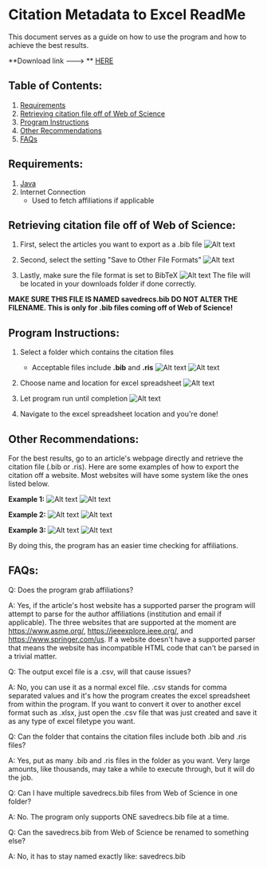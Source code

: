 # Citation Metadata to Excel ReadMe

  This document serves as a guide on how to use the program and how to achieve the best results.
  
  **Download link ---> ** [HERE](https://github.com/csumsl/eec-493-f18/blob/master/Metadata%20to%20Excel.jar)
  
## Table of Contents:

1. [Requirements](https://github.com/csumsl/eec-493-f18/blob/master/README.md#requirements)
2. [Retrieving citation file off of Web of Science](https://github.com/csumsl/eec-493-f18/blob/master/README.md#retrieving-citation-file-off-of-web-of-science)
3. [Program Instructions](https://github.com/csumsl/eec-493-f18/blob/master/README.md#program-instructions)
4. [Other Recommendations](https://github.com/csumsl/eec-493-f18/blob/master/README.md#other-recommendations)
5. [FAQs](https://github.com/csumsl/eec-493-f18/blob/master/README.md#faqs)

## Requirements:

1. [Java](https://www.java.com/en/)
2. Internet Connection
    - Used to fetch affiliations if applicable
    
## Retrieving citation file off of Web of Science:

1. First, select the articles you want to export as a .bib file
  ![Alt text](https://i.imgur.com/d4aPcGc.png)

2. Second, select the setting "Save to Other File Formats"
  ![Alt text](https://i.imgur.com/XzT2Ikb.png)

3. Lastly, make sure the file format is set to BibTeX
  ![Alt text](https://i.imgur.com/iwEQAxZ.png)
  The file will be located in your downloads folder if done correctly. 
  
  **MAKE SURE THIS FILE IS NAMED savedrecs.bib DO NOT ALTER THE FILENAME. This is only for .bib files coming off of Web of Science!**
    
## Program Instructions:

1. Select a folder which contains the citation files
    - Acceptable files include **.bib** and **.ris**
    ![Alt text](https://i.imgur.com/UDnykkJ.png)
    ![Alt text](https://i.imgur.com/dFzzwXX.png)
    
2. Choose name and location for excel spreadsheet
    ![Alt text](https://i.imgur.com/32GmT2u.png)
    
3. Let program run until completion
    ![Alt text](https://i.imgur.com/7wa0P8R.png)

4. Navigate to the excel spreadsheet location and you're done!

## Other Recommendations:

  For the best results, go to an article's webpage directly and retrieve the citation file (.bib or .ris). Here are some examples of how to export the citation off a website. Most websites will have some system like the ones listed below.

**Example 1:**
![Alt text](https://i.imgur.com/RBah8Wu.png)
![Alt text](https://i.imgur.com/IQWEk8y.png)

**Example 2:**
![Alt text](https://i.imgur.com/P6vFXur.png)
![Alt text](https://i.imgur.com/KQjkTBX.png)

**Example 3:**
![Alt text](https://i.imgur.com/BUcqT7X.png)
![Alt text](https://i.imgur.com/Jcx3LIr.png)

  By doing this, the program has an easier time checking for affiliations.
  
## FAQs:

  Q: Does the program grab affiliations?

  A: Yes, if the article's host website has a supported parser the program will attempt to parse for the author affiliations  (institution and email if applicable). The three websites that are supported at the moment are https://www.asme.org/, https://ieeexplore.ieee.org/, and https://www.springer.com/us. If a website doesn't have a supported parser that means the website has incompatible HTML code that can't be parsed in a trivial matter.
  
  Q: The output excel file is a .csv, will that cause issues?
  
  A: No, you can use it as a normal excel file. .csv stands for comma separated values and it's how the program creates the excel spreadsheet from within the program. If you want to convert it over to another excel format such as .xlsx, just open the .csv file that was just created and save it as any type of excel filetype you want.
  
  Q: Can the folder that contains the citation files include both .bib and .ris files?
  
  A: Yes, put as many .bib and .ris files in the folder as you want. Very large amounts, like thousands, may take a while to execute through, but it will do the job.
  
  Q: Can I have multiple savedrecs.bib files from Web of Science in one folder?
  
  A: No. The program only supports ONE savedrecs.bib file at a time.
  
  Q: Can the savedrecs.bib from Web of Science be renamed to something else?
  
  A: No, it has to stay named exactly like: savedrecs.bib
